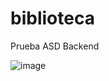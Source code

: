# biblioteca
Prueba ASD Backend 

![image](https://github.com/DamianNeyra/biblioteca/assets/101206445/a94055c9-e0eb-461a-a8ea-887d9edca10c)
